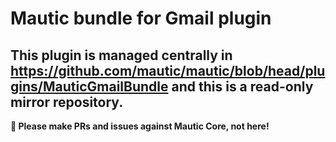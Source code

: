 # Mautic bundle for Gmail plugin

## This plugin is managed centrally in https://github.com/mautic/mautic/blob/head/plugins/MauticGmailBundle and this is a read-only mirror repository.

**📣 Please make PRs and issues against Mautic Core, not here!**